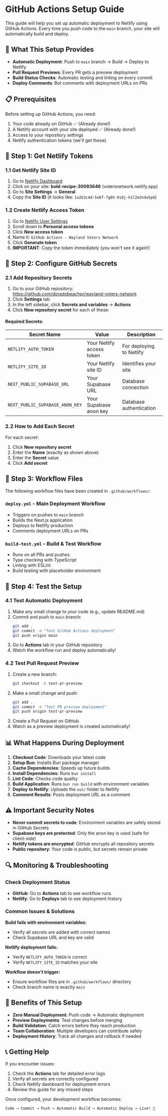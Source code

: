 # GitHub Actions Setup Guide

This guide will help you set up automatic deployment to Netlify using GitHub Actions. Every time you push code to the `main` branch, your site will automatically build and deploy.

## 🚀 What This Setup Provides

- **Automatic Deployment**: Push to `main` branch → Build → Deploy to Netlify
- **Pull Request Previews**: Every PR gets a preview deployment
- **Build Status Checks**: Automatic testing and linting on every commit
- **Deploy Comments**: Bot comments with deployment URLs on PRs

## 📋 Prerequisites

Before setting up GitHub Actions, you need:

1. Your code already on GitHub ✅ (Already done!)
2. A Netlify account with your site deployed ✅ (Already done!)
3. Access to your repository settings
4. Netlify authentication tokens (we'll get these)

## 🔑 Step 1: Get Netlify Tokens

### 1.1 Get Netlify Site ID

1. Go to [Netlify Dashboard](https://app.netlify.com)
2. Click on your site: **bold-recipe-30093646** (votersnetwork.netlify.app)
3. Go to **Site Settings** → **General**
4. Copy the **Site ID** (it looks like: `1a2b3c4d-5e6f-7g8h-9i0j-k1l2m3n4o5p6`)

### 1.2 Create Netlify Access Token

1. Go to [Netlify User Settings](https://app.netlify.com/user/applications)
2. Scroll down to **Personal access tokens**
3. Click **New access token**
4. Name it: `GitHub Actions - Wayland Voters Network`
5. Click **Generate token**
6. **IMPORTANT**: Copy the token immediately (you won't see it again!)

## 🔧 Step 2: Configure GitHub Secrets

### 2.1 Add Repository Secrets

1. Go to your GitHub repository: https://github.com/doradobeachpr/wayland-voters-network
2. Click **Settings** tab
3. In the left sidebar, click **Secrets and variables** → **Actions**
4. Click **New repository secret** for each of these:

#### Required Secrets:

| Secret Name | Value | Description |
|-------------|-------|-------------|
| `NETLIFY_AUTH_TOKEN` | Your Netlify access token | For deploying to Netlify |
| `NETLIFY_SITE_ID` | Your Netlify site ID | Identifies your site |
| `NEXT_PUBLIC_SUPABASE_URL` | Your Supabase URL | Database connection |
| `NEXT_PUBLIC_SUPABASE_ANON_KEY` | Your Supabase anon key | Database authentication |

### 2.2 How to Add Each Secret

For each secret:
1. Click **New repository secret**
2. Enter the **Name** (exactly as shown above)
3. Enter the **Secret** value
4. Click **Add secret**

## 📄 Step 3: Workflow Files

The following workflow files have been created in `.github/workflows/`:

### `deploy.yml` - Main Deployment Workflow
- Triggers on pushes to `main` branch
- Builds the Next.js application
- Deploys to Netlify production
- Comments deployment URLs on PRs

### `build-test.yml` - Build & Test Workflow
- Runs on all PRs and pushes
- Type checking with TypeScript
- Linting with ESLint
- Build testing with placeholder environment

## 🔄 Step 4: Test the Setup

### 4.1 Test Automatic Deployment

1. Make any small change to your code (e.g., update README.md)
2. Commit and push to `main` branch:
   ```bash
   git add .
   git commit -m "Test GitHub Actions deployment"
   git push origin main
   ```
3. Go to **Actions** tab in your GitHub repository
4. Watch the workflow run and deploy automatically!

### 4.2 Test Pull Request Preview

1. Create a new branch:
   ```bash
   git checkout -b test-pr-preview
   ```
2. Make a small change and push:
   ```bash
   git add .
   git commit -m "Test PR preview deployment"
   git push origin test-pr-preview
   ```
3. Create a Pull Request on GitHub
4. Watch as a preview deployment is created automatically!

## 📊 What Happens During Deployment

1. **Checkout Code**: Downloads your latest code
2. **Setup Bun**: Installs Bun package manager
3. **Cache Dependencies**: Speeds up future builds
4. **Install Dependencies**: Runs `bun install`
5. **Lint Code**: Checks code quality
6. **Build Application**: Runs `bun run build` with environment variables
7. **Deploy to Netlify**: Uploads the `out/` folder to Netlify
8. **Comment Results**: Posts deployment URL as a comment

## ⚠️ Important Security Notes

- **Never commit secrets to code**: Environment variables are safely stored in GitHub Secrets
- **Supabase keys are protected**: Only the anon key is used (safe for client-side)
- **Netlify tokens are encrypted**: GitHub encrypts all repository secrets
- **Public repository**: Your code is public, but secrets remain private

## 🔍 Monitoring & Troubleshooting

### Check Deployment Status
- **GitHub**: Go to **Actions** tab to see workflow runs
- **Netlify**: Go to **Deploys** tab to see deployment history

### Common Issues & Solutions

**Build fails with environment variables:**
- Verify all secrets are added with correct names
- Check Supabase URL and key are valid

**Netlify deployment fails:**
- Verify `NETLIFY_AUTH_TOKEN` is correct
- Verify `NETLIFY_SITE_ID` matches your site

**Workflow doesn't trigger:**
- Ensure workflow files are in `.github/workflows/` directory
- Check branch name is exactly `main`

## 🎉 Benefits of This Setup

- **Zero Manual Deployment**: Push code → Automatic deployment
- **Preview Deployments**: Test changes before merging
- **Build Validation**: Catch errors before they reach production
- **Team Collaboration**: Multiple developers can contribute safely
- **Deployment History**: Track all changes and rollback if needed

## 📞 Getting Help

If you encounter issues:

1. Check the **Actions** tab for detailed error logs
2. Verify all secrets are correctly configured
3. Check Netlify dashboard for deployment errors
4. Review this guide for any missed steps

Once configured, your development workflow becomes:
```
Code → Commit → Push → Automatic Build → Automatic Deploy → Live! 🚀
```
